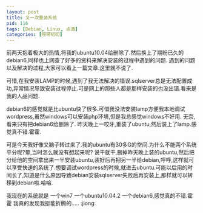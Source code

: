 ```yaml
---
layout: post
title: 又一次重装系统
pid: 116
tags: [Debian, Linux, 点滴]
categories: [唠唠叨叨]
---
```

前两天抱着极大的热情,将我的ubuntu10.04给删除了.然后换上了期盼已久的debian6,同样也上网查了好多的资料来解决安装的过程中遇到的问题. 遇到的问题以及解决的过程,大家可以看上一篇文章.这里就不说了.

可惜,在我安装LAMP的时候,遇到了我无法解决的错误.sqlserver总是无法配置成功,异常情况导致安装过程停止.可是网上的那些人都是那样安装的也没出错.看来是我的人品问题.

debian6的感觉就是比ubuntu快了很多.可惜我没法安装lamp方便我本地调试wordpress,虽然windows可以安装php环境,但是我总感觉windows不好用.
无奈,看来只有把debian6给删除了. 昨天晚上一咬牙,重装了ubuntu,然后装上了lamp.感觉真不错.霍霍.

可是今天我好像又脑子转过来了.我的ubuntu有30多G的空间.为什么不能两个系统平分呢?晕,当时怎么就没有想起来呢?
说干就干,删掉昨天晚上装的ubuntu,然后把分给他的空间拿出来一半安装ubuntu,装好后再把另一半给debian,呼呼,这样就可以享受快速的系统了.想要调试wordpress的时候,就进去ubuntu.可能以后用的时间长了,知道是什么原因导致debian安装sqlserver失败后再安装上,那样就可以转移到debian啦.哈哈.

我现在的系统就是 一个win7 一个ubuntu10.04.2 一个debian6,感觉真的不错.霍霍
我真的发现我挺能折腾的..... :jiong:
